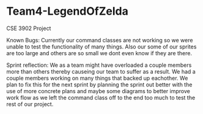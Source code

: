 # Team4-LegendOfZelda
CSE 3902 Project

Known Bugs: Currently our command classes are not working so we were unable to test the functionality of many things. 
Also our some of our sprites are too large and others are so small we dont even know if they are there.

Sprint reflection:	We as a team might have overloaded a couple members more than others thereby causeing our team to suffer as a result. 
					We had a couple members working on many things that backed up eachother. We plan to fix this for the next sprint by planning the 
					sprint out better with the use of more concrete plans and maybe some diagrams to better improve work flow as we left the command class 
					off to the end too much to test the rest of our project.